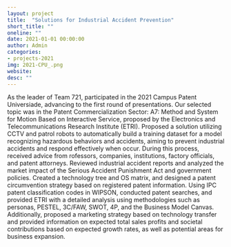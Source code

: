 ```yaml
---
layout: project
title:  "Solutions for Industrial Accident Prevention"
short_title: ""
oneline: ""
date: 2021-01-01 00:00:00
author: Admin
categories:
- projects-2021
img: 2021-CPU_.png
website: 
desc: ""
---
```

As the leader of Team 721, participated in the 2021 Campus Patent Universiade, advancing to the first round of presentations. Our selected topic was in the Patent Commercialization Sector: A7: Method and System for Motion Based on Interactive Service, proposed by the Electronics and Telecommunications Research Institute (ETRI). Proposed a solution utilizing CCTV and patrol robots to automatically build a training dataset for a model recognizing hazardous behaviors and accidents, aiming to prevent industrial accidents and respond effectively when occur. During this process, received advice from rofessors, companies, institutions, factory officials, and patent attorneys. Reviewed industrial accident reports and analyzed the market impact of the Serious Accident Punishment Act and government policies. Created a technology tree and OS matrix, and designed a patent circumvention strategy based on registered patent information. Using IPC patent classification codes in WIPSON, conducted patent searches, and provided ETRI with a detailed analysis using methodologies such as personas, PESTEL, 3C/FAW, SWOT, 4P, and the Business Model Canvas. Additionally, proposed a marketing strategy based on technology transfer and provided information on expected total sales profits and societal contributions based on expected growth rates, as well as potential areas for business expansion.